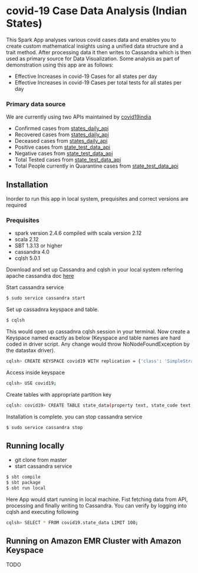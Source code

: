 # covid-19 Case Data Analysis (Indian States)

This Spark App analyses various covid cases data and enables you to create custom mathematical insights
using a unified data structure and a trait method. After processing data it then writes to Cassandra which is then used as primary source for Data Visualization. Some analysis as part of demonstration using this app are as 
follows:

  - Effective Increases in covid-19 Cases for all states per day
  - Effective Increases in covid-19 Cases per total tests for all states per day

### Primary data source

We are currently using two APIs maintained by [covid19india](https://api.covid19india.org/)

  - Confirmed cases from [states_daily_api](https://api.covid19india.org/states_daily.json)
  - Recovered cases from [states_daily_api](https://api.covid19india.org/states_daily.json)
  - Deceased cases from [states_daily_api](https://api.covid19india.org/states_daily.json)
  - Positive cases from [state_test_data_api](https://api.covid19india.org/state_test_data.json)
  - Negative cases from [state_test_data_api](https://api.covid19india.org/state_test_data.json)
  - Total Tested cases from [state_test_data_api](https://api.covid19india.org/state_test_data.json)
  - Total People currently in Quarantine cases from [state_test_data_api](https://api.covid19india.org/state_test_data.json)


## Installation

Inorder to run this app in local system, prequisites and correct versions are required

### Prequisites
 - spark version 2.4.6 compiled with scala version 2.12
 - scala 2.12
 - SBT 1.3.13 or higher
 - cassandra 4.0
 - cqlsh 5.0.1
 
Download and set up Cassandra and cqlsh in your local system referring apache cassandra doc [here](https://cassandra.apache.org/doc/latest/getting_started/installing.html#prerequisites)

Start cassandra service

```sh
$ sudo service cassandra start
```

Set up cassadnra keyspace and table. 

```sh
$ cqlsh
```

This would open up cassadnra cqlsh session in your terminal.
Now create a Keyspace named exactly as below (Keyspace and table names are hard coded in driver script. Any change would throw NoNodeFoundException by the datastax driver).
```sh
cqlsh> CREATE KEYSPACE covid19 WITH replication = {'class': 'SimpleStrategy', 'replication_factor':  '1'}  AND  durable_writes = true;
```
Access inside keyspace

```sh
cqlsh> USE covid19;
```
Create tables with appropriate partition key

```sh
cqlsh: covid19> CREATE TABLE state_data(property text, state_code text, state_value float, date date, PRIMARY KEY (property, state_code, date));
```

Installation is complete. you can stop cassandra service

```sh
$ sudo service cassandra stop
```

## Running locally

 - git clone from master
 - start cassandra service

```sh
$ sbt compile
$ sbt package
$ sbt run local
```

Here App would start running in local machine. Fist fetching data from API, processing and finally writing to Cassandra. You can verify by logging into cqlsh and executing following

```sh
cqlsh> SELECT * FROM covid19.state_data LIMIT 100;
```
## Running on Amazon EMR Cluster with Amazon Keyspace


TODO

